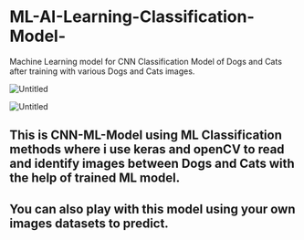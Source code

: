 # ML-AI-Learning-Classification-Model-
Machine Learning model for CNN Classification Model of Dogs and Cats after training with various Dogs and Cats images.


![Untitled](https://github.com/user-attachments/assets/d112f9dc-245e-4667-b426-9d50de3acc80)


![Untitled](https://github.com/user-attachments/assets/b0ff4039-6d52-4e61-bf5d-f8533c773cce)



<h2>This is CNN-ML-Model using ML Classification methods where i use keras and openCV to read and identify images between Dogs and Cats with the help of trained ML model.</h2>
<h2>You can also play with this model using your own images datasets to predict. </h2>
